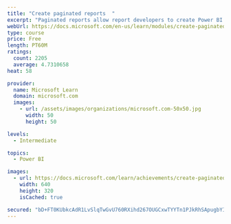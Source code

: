 ```yaml
---
title: "Create paginated reports  "
excerpt: "Paginated reports allow report developers to create Power BI artifacts that have tightly controlled rendering requirements. Paginated reports are ideal for creating sales invoices, receipts, purchase orders, and tabular data. This module will teach you how to create reports, add parameters, and work with tables and charts in paginated reports."
webUrl: https://docs.microsoft.com/en-us/learn/modules/create-paginated-reports-power-bi/
type: course
price: Free
length: PT60M
ratings:
  count: 2205
  average: 4.7310658
heat: 58

provider:
  name: Microsoft Learn
  domain: microsoft.com
  images:
    - url: /assets/images/organizations/microsoft.com-50x50.jpg
      width: 50
      height: 50

levels:
  - Intermediate

topics:
  - Power BI

images:
  - url: https://docs.microsoft.com/learn/achievements/create-paginated-reports-power-bi-social.png
    width: 640
    height: 320
    isCached: true

secured: "bD+FT0KUbkcAdR1LvSlqTwGvU760RXihd267OUGCxwTYYTn1PJkRhSApugbYIAlEMWN/TLv20TJQhWtZmhKl4KzLq6PryMFjc7fhT5I7fLHSdVnABDhIIbGsfRA2WEWGNLLVOQt+G7g7EJF6DnBqMwxzOi0Ud56Z8tIVGxJE+WT2sUSNtUK+KjH6sUgxPj7DWcrjw87R4ggNSxQNjUzttTglIIlY64vDDZv5CtAkGwyaccEwJet5HN42kyOuDGpz6pb89SbWynyZNajA/ZUa7CXmkSB6d2ukyJs835p50sKAbuh3u3chxU9VEQiNepkYcOx9I3P4FqCWLE++WH49aIJGIMIc03+MfIlsWoWWaB28+5WDBHQptTOKzdy68JOfydTHESolG0jSQ1aP27DP9Y632FRZXgeXY0Bljgp56BI=;Vs/lwxCIepHiFIGNiIMJkg=="
---
```


